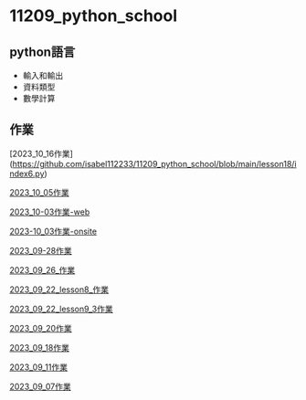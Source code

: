 # 11209_python_school
## python語言
- 輸入和輸出
- 資料類型
- 數學計算

## 作業
[2023_10_16作業]  (https://github.com/isabel112233/11209_python_school/blob/main/lesson18/index6.py)

[2023_10_05作業](https://github.com/isabel112233/11209_python_school/blob/main/2023_10_05%E4%BD%9C%E6%A5%AD.ipynb)

[2023_10-03作業-web](https://menu-wffn.onrender.com/)

[2023-10_03作業-onsite](https://menu-onsite.onrender.com)

[2023_09-28作業](https://github.com/isabel112233/11209_python_school/blob/main/lesson12_2.py)

[2023_09_26_作業](https://github.com/isabel112233/11209_python_school/blob/main/2023_09_26%E4%BD%9C%E6%A5%AD.ipynb)

[2023_09_22_lesson8_作業](https://github.com/isabel112233/11209_python_school/blob/main/lesson8_%E4%BD%9C%E6%A5%AD.ipynb)

[2023_09_22_lesson9_3作業](https://github.com/isabel112233/11209_python_school/blob/main/lesson9_3%E4%BD%9C%E6%A5%AD.ipynb)

[2023_09_20作業](https://github.com/isabel112233/11209_python_school/blob/main/2023_9_20%E4%BD%9C%E6%A5%AD.ipynb)

[2023_09_18作業](https://github.com/isabel112233/11209_python_school/blob/main/lesson6_2.ipynb)

[2023_09_11作業](./2023_09_11作業/)

[2023_09_07作業](https://github.com/isabel112233/20230907lesson1)

